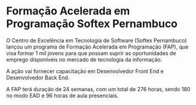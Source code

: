 # Formação Acelerada em Programação Softex Pernambuco

<p>
O Centro de Excelência em Tecnologia de Software (Softex Pernambuco) lançou um programa de Formação Acelerada em Programação (FAP), 
que visa formar 1 mil jovens para que possam suprir as oportunidades de emprego disponíveis no mercado de tecnologia da informação.
</p>

<p>
A ação vai fornecer capacitação em Desenvolvedor Front End e Desenvolvedor Back End.
</p>

<p>
A FAP terá duração de 24 semanas, com um total de 276 horas, sendo 180 no modo EAD e 96 horas de aula presenciais.
</p>

